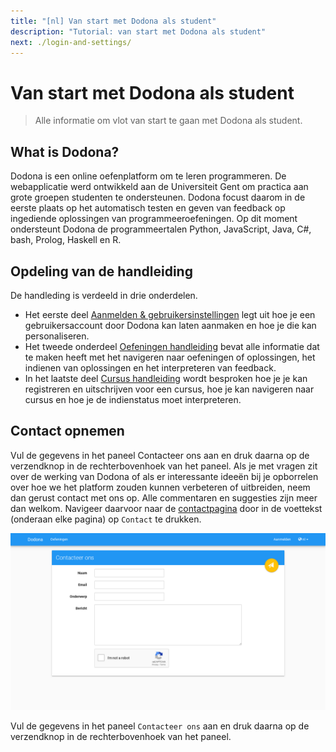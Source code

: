 ```yaml
---
title: "[nl] Van start met Dodona als student"
description: "Tutorial: van start met Dodona als student"
next: ./login-and-settings/
---
```


# Van start met Dodona als student
> Alle informatie om vlot van start te gaan met Dodona als student.

## What is Dodona?

Dodona is een online oefenplatform om te leren programmeren. De webapplicatie werd ontwikkeld aan de Universiteit Gent om practica aan grote groepen studenten te ondersteunen. Dodona focust daarom in de eerste plaats op het automatisch testen en geven van feedback op ingediende oplossingen van programmeeroefeningen. Op dit moment ondersteunt Dodona de programmeertalen Python, JavaScript, Java, C#, bash, Prolog, Haskell en R.

## Opdeling van de handleiding

De handleding is verdeeld in drie onderdelen.

* Het eerste deel [Aanmelden & gebruikersinstellingen](./login-and-settings/) legt uit hoe je een gebruikersaccount door Dodona kan laten aanmaken en hoe je die kan personaliseren.
* Het tweede onderdeel [Oefeningen handleiding](./exercises/) bevat alle informatie dat te maken heeft met het navigeren naar oefeningen of oplossingen, het indienen van oplossingen en het interpreteren van feedback.
* In het laatste deel [Cursus handleiding](./courses/) wordt besproken hoe je je kan registreren en uitschrijven voor een cursus, hoe je kan navigeren naar cursus en hoe je de indienstatus moet interpreteren.

## Contact opnemen

Vul de gegevens in het paneel <span class="guilabel">Contacteer ons</span> aan en druk daarna op de verzendknop in de rechterbovenhoek van het paneel.
Als je met vragen zit over de werking van Dodona of als er interessante ideeën bij je opborrelen over hoe we het platform zouden kunnen verbeteren of uitbreiden, neem dan gerust contact met ons op. Alle commentaren en suggesties zijn meer dan welkom. Navigeer daarvoor naar de [contactpagina](https://dodona.ugent.be/nl/contact/) door in de voettekst (onderaan elke pagina) op `Contact` te drukken.

![image](./contact.nl.png)

Vul de gegevens in het paneel `Contacteer ons` aan en druk daarna op de verzendknop in de rechterbovenhoek van het paneel.




<!-- ---
    title: Starting with Dodona as a student
    description: "Tutorial: starting with Dodona as a student"
    ---

    # Dodona for students

    As a student, you can [register]() for one or more courses. Every course has [exercises]() that are grouped in [series](). For each [exercise]() an arbitrary amount of [solutions]() can be [submitted](). These submissions will automatically be judged and annotated with [feedback](). All the actions mentioned require you to have an [account]() and that you are [logged in]() on Dodona.

    ## Get in touch

    If you have any questions about the way Dodona works or any interesting ideas that you want to share about the extension or enhancement of the platform, don't hesitate to contact us. Any comments and/or suggestions are more than welcome. Contacting us can be done by navigating to the **contact page** by clicking on the `Contact` button in the **footer** (at the bottom of every page).

    ![image](./contact.en.png)

    Fill the information in the panel `Get in touch` and when you are ready press on the send button in the upper right corner of the panel.
-->